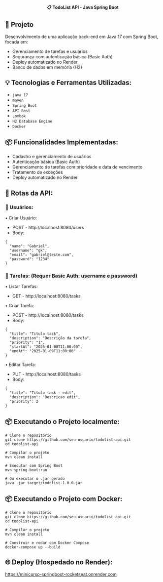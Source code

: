 <p align="center" style='margin-top: 20px;'>
  <strong>📋 TodoList API - Java Spring Boot</strong>
</p>

## 🚀 Projeto

Desenvolvimento de uma aplicação back-end em Java 17 com Spring Boot, focada em:

- Gerenciamento de tarefas e usuários
- Segurança com autenticação básica (Basic Auth)
- Deploy automatizado no Render
- Banco de dados em memória (H2)

## 💡 Tecnologias e Ferramentas Utilizadas:

- `java 17`
- `maven`
- `Spring Boot`
- `API Rest`
- `Lombok`
- `H2 Database Engine`
- `Docker`

## 📦 Funcionalidades Implementadas:

- Cadastro e gerenciamento de usuários
- Autenticação básica (Basic Auth)
- Gerenciamento de tarefas com prioridade e data de vencimento
- Tratamento de exceções
- Deploy automatizado no Render

## 📡 Rotas da API:

### 📌 Usuários:

• Criar Usuário:

- POST - http://localhost:8080/users
- Body:

```
{
  "name": "Gabriel",
  "username": "gk",
  "email": "gabriel@teste.com",
  "password": "1234"
}
```

### 📌 Tarefas: (Requer Basic Auth: username e password)

• Listar Tarefas:

- GET - http://localhost:8080/tasks

• Criar Tarefa:

- POST - http://localhost:8080/tasks
- Body:

```
{
  "title": "Titulo task",
  "description": "Descrição da tarefa",
  "priority": "1",
  "startAt": "2025-01-08T11:00:00",
  "endAt": "2025-01-09T11:00:00"
}
```

• Editar Tarefa:

- PUT - http://localhost:8080/tasks
- Body:

```
{
  "title": "Titulo task - edit",
  "description": "Descricao edit",
  "priority": 2
}
```

## 📦 Executando o Projeto localmente:

```
# Clone o repositório
git clone https://github.com/seu-usuario/todolist-api.git
cd todolist-api

# Compilar o projeto
mvn clean install

# Executar com Spring Boot
mvn spring-boot:run

# Ou executar o .jar gerado
java -jar target/todolist-1.0.0.jar
```

## 📦 Executando o Projeto com Docker:

```
# Clone o repositório
git clone https://github.com/seu-usuario/todolist-api.git
cd todolist-api

# Compilar o projeto
mvn clean install

# Construir e rodar com Docker Compose
docker-compose up --build
```

## 🌐 Deploy (Hospedado no Render):

https://minicurso-springboot-rocketseat.onrender.com
